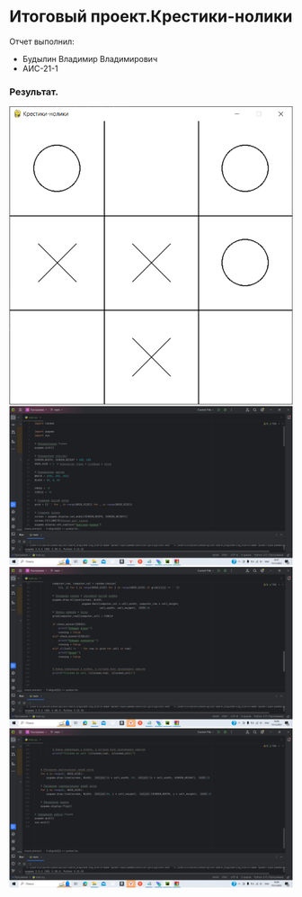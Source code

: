 # Итоговый проект.Крестики-нолики
Отчет выполнил:
- Будылин Владимир Владимирович
- АИС-21-1


### Результат.
![Меню](https://github.com/vladimir-12343/Software_Engineering_0/blob/Итоговый-проект/итоговый_проект/2023-12-20_17-40-47.png)
![Меню](https://github.com/vladimir-12343/Software_Engineering_0/blob/Итоговый-проект/итоговый_проект/2023-12-19_16-47-34.png)
![Меню](https://github.com/vladimir-12343/Software_Engineering_0/blob/Итоговый-проект/итоговый_проект/2023-12-19_16-48-05.png)
![Меню](https://github.com/vladimir-12343/Software_Engineering_0/blob/Итоговый-проект/итоговый_проект/2023-12-19_16-48-10.png)
